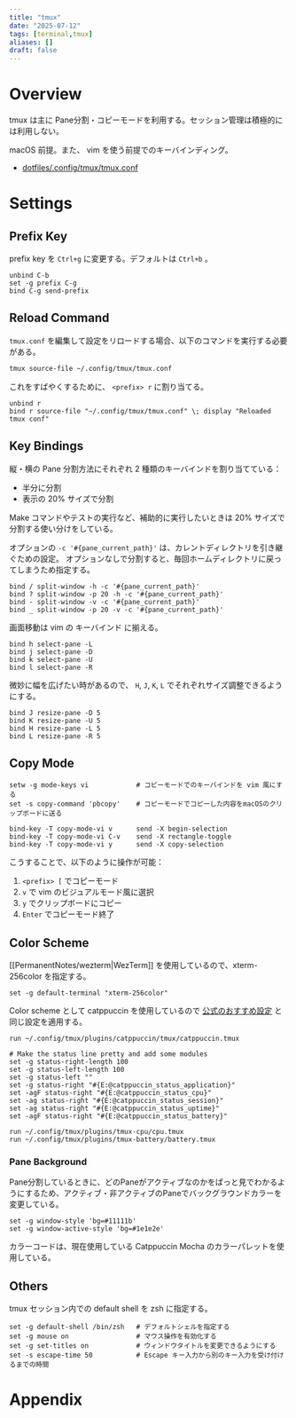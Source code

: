 ```yaml
---
title: "tmux"
date: "2025-07-12"
tags: [terminal,tmux]
aliases: []
draft: false
---
```


# Overview

tmux は主に Pane分割・コピーモードを利用する。セッション管理は積極的には利用しない。

macOS 前提。また、 vim を使う前提でのキーバインディング。

- [dotfiles/.config/tmux/tmux.conf](https://github.com/koei-kaji/dotfiles/blob/ed9a134dec91748de136f20f8f8daab12473cc9f/.config/tmux/tmux.conf)

# Settings

## Prefix Key

prefix key を `Ctrl+g` に変更する。デフォルトは `Ctrl+b` 。

```tmux title="~/.config/tmux/tmux.conf"
unbind C-b
set -g prefix C-g
bind C-g send-prefix
```

## Reload Command

`tmux.conf` を編集して設定をリロードする場合、以下のコマンドを実行する必要がある。

```bash
tmux source-file ~/.config/tmux/tmux.conf
```

これをすばやくするために、 `<prefix> r` に割り当てる。

```tmux title="~/.config/tmux/tmux.conf"
unbind r
bind r source-file "~/.config/tmux/tmux.conf" \; display "Reloaded tmux conf"
```

## Key Bindings

縦・横の Pane 分割方法にそれぞれ 2 種類のキーバインドを割り当てている：

- 半分に分割
- 表示の 20% サイズで分割

Make コマンドやテストの実行など、補助的に実行したいときは 20% サイズで分割する使い分けをしている。

オプションの `-c '#{pane_current_path}'` は、カレントディレクトリを引き継ぐための設定。
オプションなしで分割すると、毎回ホームディレクトリに戻ってしまうため指定する。

```tmux title="~/.config/tmux/tmux.conf"
bind / split-window -h -c '#{pane_current_path}'
bind ? split-window -p 20 -h -c '#{pane_current_path}'
bind - split-window -v -c '#{pane_current_path}'
bind _ split-window -p 20 -v -c '#{pane_current_path}'
```

画面移動は vim の キーバインド に揃える。


```tmux title="~/.config/tmux/tmux.conf"
bind h select-pane -L
bind j select-pane -D
bind k select-pane -U
bind l select-pane -R
```

微妙に幅を広げたい時があるので、 `H`, `J`, `K`, `L` でそれぞれサイズ調整できるようにする。

```tmux title="~/.config/tmux/tmux.conf"
bind J resize-pane -D 5
bind K resize-pane -U 5
bind H resize-pane -L 5
bind L resize-pane -R 5
```

## Copy Mode

```tmux title="~/.config/tmux/tmux.conf"
setw -g mode-keys vi            # コピーモードでのキーバインドを vim 風にする
set -s copy-command 'pbcopy'    # コピーモードでコピーした内容をmacOSのクリップボードに送る

bind-key -T copy-mode-vi v      send -X begin-selection
bind-key -T copy-mode-vi C-v    send -X rectangle-toggle
bind-key -T copy-mode-vi y      send -X copy-selection
```

こうすることで、以下のように操作が可能：

1. `<prefix> [` でコピーモード
2. `v` で vim のビジュアルモード風に選択
3. `y` でクリップボードにコピー
4. `Enter` でコピーモード終了

## Color Scheme

[[PermanentNotes/wezterm|WezTerm]] を使用しているので、xterm-256color を指定する。

```tmux title="~/.config/tmux/tmux.conf"
set -g default-terminal "xterm-256color"
```

Color scheme として catppuccin を使用しているので [公式のおすすめ設定](https://github.com/catppuccin/tmux?tab=readme-ov-file#recommended-default-configuration) と同じ設定を適用する。

```tmux
run ~/.config/tmux/plugins/catppuccin/tmux/catppuccin.tmux

# Make the status line pretty and add some modules
set -g status-right-length 100
set -g status-left-length 100
set -g status-left ""
set -g status-right "#{E:@catppuccin_status_application}"
set -agF status-right "#{E:@catppuccin_status_cpu}"
set -ag status-right "#{E:@catppuccin_status_session}"
set -ag status-right "#{E:@catppuccin_status_uptime}"
set -agF status-right "#{E:@catppuccin_status_battery}"

run ~/.config/tmux/plugins/tmux-cpu/cpu.tmux
run ~/.config/tmux/plugins/tmux-battery/battery.tmux
```

### Pane Background

Pane分割しているときに、どのPaneがアクティブなのかをぱっと見でわかるようにするため、アクティブ・非アクティブのPaneでバックグラウンドカラーを変更している。

```tmux title="~/.config/tmux/tmux.conf"
set -g window-style 'bg=#11111b'
set -g window-active-style 'bg=#1e1e2e'
```

カラーコードは、現在使用している Catppuccin Mocha のカラーパレットを使用している。

## Others

tmux セッション内での default shell を zsh に指定する。

```tmux title="~/.config/tmux/tmux.conf"
set -g default-shell /bin/zsh   # デフォルトシェルを指定する
set -g mouse on                 # マウス操作を有効化する
set -g set-titles on            # ウィンドウタイトルを変更できるようにする
set -s escape-time 50           # Escape キー入力から別のキー入力を受け付けるまでの時間
```

# Appendix
